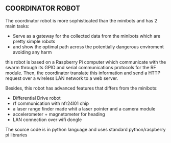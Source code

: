 <h2>COORDINATOR ROBOT</h2>
<p>The coordinator robot is more sophisticated than the minibots and has 2 main tasks:</p>
<ul>
  <li>Serve as a gateway for the collected data from the minibots which are pretty simple robots</li>
  <li>and show the optimal path across the potentially dangerous enviroment avoiding any harm</li>
  
</ul>
<p>this robot is based on a Raspberry Pi computer which communicate with the swarm
through its GPIO and serial communications protocols for the RF module. Then, the coordinator translate this 
information and send a HTTP request over a wireless LAN network to a web server. </p>

<p> Besides, this robot has advanced features that differs from the minibots: </p>
<ul>
  <li>Differential Drive robot</li>
  <li>rf communication with nfr24l01 chip</li>
  <li>a laser range finder made whit a laser pointer and a camera module</li>
  <li>accelerometer + magnetometer for heading</li>
  <li>LAN connection over wifi dongle</li>
  
</ul>
<p>The source code is in python language and uses standard python/raspberry pi libraries</p>
